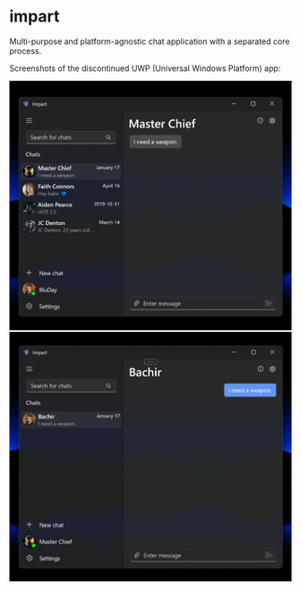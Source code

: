 # impart

Multi-purpose and platform-agnostic chat application with a separated core process.

Screenshots of the discontinued UWP (Universal Windows Platform) app:

<img src="/assets/screenshots/0.png?raw=true" width="600"/>
<img src="/assets/screenshots/1.png?raw=true" width="600"/>
